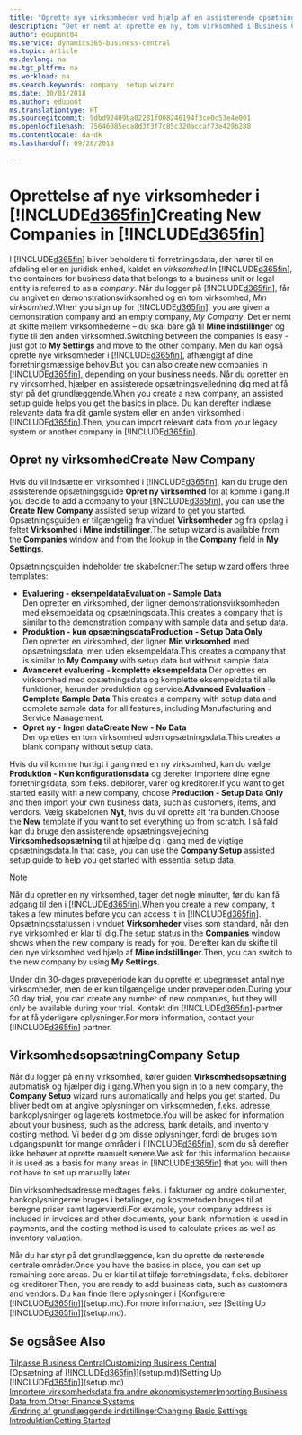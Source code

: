 ```yaml
---
title: "Oprette nye virksomheder ved hjælp af en assisterende opsætningsvejledning | Microsoft Docs"
description: "Det er nemt at oprette en ny, tom virksomhed i Business Central. En assisterede opsætningsvejledning hjælper dig gennem trinene, og du kan indlæse eksisterende forretningsdata."
author: edupont04
ms.service: dynamics365-business-central
ms.topic: article
ms.devlang: na
ms.tgt_pltfrm: na
ms.workload: na
ms.search.keywords: company, setup wizard
ms.date: 10/01/2018
ms.author: edupont
ms.translationtype: HT
ms.sourcegitcommit: 9dbd92409ba02281f008246194f3ce0c53e4e001
ms.openlocfilehash: 75646085eca8d3f3f7c85c320accaf73e429b288
ms.contentlocale: da-dk
ms.lasthandoff: 09/28/2018

---
```

# <a name="creating-new-companies-in-included365finincludesd365finmdmd"></a><span data-ttu-id="99e3c-104">Oprettelse af nye virksomheder i [!INCLUDE[d365fin](includes/d365fin_md.md)]</span><span class="sxs-lookup"><span data-stu-id="99e3c-104">Creating New Companies in [!INCLUDE[d365fin](includes/d365fin_md.md)]</span></span>
<span data-ttu-id="99e3c-105">I [!INCLUDE[d365fin](includes/d365fin_md.md)] bliver beholdere til forretningsdata, der hører til en afdeling eller en juridisk enhed, kaldet en *virksomhed*.</span><span class="sxs-lookup"><span data-stu-id="99e3c-105">In [!INCLUDE[d365fin](includes/d365fin_md.md)], the containers for business data that belongs to a business unit or legal entity is referred to as a *company*.</span></span> <span data-ttu-id="99e3c-106">Når du logger på [!INCLUDE[d365fin](includes/d365fin_md.md)], får du angivet en demonstrationsvirksomhed og en tom virksomhed, *Min virksomhed*.</span><span class="sxs-lookup"><span data-stu-id="99e3c-106">When you sign up for [!INCLUDE[d365fin](includes/d365fin_md.md)], you are given a demonstration company and an empty company, *My Company*.</span></span> <span data-ttu-id="99e3c-107">Det er nemt at skifte mellem virksomhederne – du skal bare gå til **Mine indstillinger** og flytte til den anden virksomhed.</span><span class="sxs-lookup"><span data-stu-id="99e3c-107">Switching between the companies is easy - just got to **My Settings** and move to the other company.</span></span> <span data-ttu-id="99e3c-108">Men du kan også oprette nye virksomheder i [!INCLUDE[d365fin](includes/d365fin_md.md)], afhængigt af dine forretningsmæssige behov.</span><span class="sxs-lookup"><span data-stu-id="99e3c-108">But you can also create new companies in [!INCLUDE[d365fin](includes/d365fin_md.md)], depending on your business needs.</span></span> <span data-ttu-id="99e3c-109">Når du opretter en ny virksomhed, hjælper en assisterede opsætningsvejledning dig med at få styr på det grundlæggende.</span><span class="sxs-lookup"><span data-stu-id="99e3c-109">When you create a new company, an assisted setup guide helps you get the basics in place.</span></span> <span data-ttu-id="99e3c-110">Du kan derefter indlæse relevante data fra dit gamle system eller en anden virksomhed i [!INCLUDE[d365fin](includes/d365fin_md.md)].</span><span class="sxs-lookup"><span data-stu-id="99e3c-110">Then, you can import relevant data from your legacy system or another company in [!INCLUDE[d365fin](includes/d365fin_md.md)].</span></span>  

## <a name="create-new-company"></a><span data-ttu-id="99e3c-111">Opret ny virksomhed</span><span class="sxs-lookup"><span data-stu-id="99e3c-111">Create New Company</span></span>
<span data-ttu-id="99e3c-112">Hvis du vil indsætte en virksomhed i [!INCLUDE[d365fin](includes/d365fin_md.md)], kan du bruge den assisterende opsætningsguide **Opret ny virksomhed** for at komme i gang.</span><span class="sxs-lookup"><span data-stu-id="99e3c-112">If you decide to add a company to your [!INCLUDE[d365fin](includes/d365fin_md.md)], you can use the **Create New Company** assisted setup wizard to get you started.</span></span> <span data-ttu-id="99e3c-113">Opsætningsguiden er tilgængelig fra vinduet **Virksomheder** og fra opslag i feltet **Virksomhed** i **Mine indstillinger**.</span><span class="sxs-lookup"><span data-stu-id="99e3c-113">The setup wizard is available from the **Companies** window and from the lookup in the **Company** field in **My Settings**.</span></span>  

<span data-ttu-id="99e3c-114">Opsætningsguiden indeholder tre skabeloner:</span><span class="sxs-lookup"><span data-stu-id="99e3c-114">The setup wizard offers three templates:</span></span>

-   <span data-ttu-id="99e3c-115">**Evaluering - eksempeldata**</span><span class="sxs-lookup"><span data-stu-id="99e3c-115">**Evaluation - Sample Data**</span></span>  
    <span data-ttu-id="99e3c-116">Den opretter en virksomhed, der ligner demonstrationsvirksomheden med eksempeldata og opsætningsdata.</span><span class="sxs-lookup"><span data-stu-id="99e3c-116">This creates a company that is similar to the demonstration company with sample data and setup data.</span></span>  
-   <span data-ttu-id="99e3c-117">**Produktion - kun opsætningsdata**</span><span class="sxs-lookup"><span data-stu-id="99e3c-117">**Production - Setup Data Only**</span></span>  
    <span data-ttu-id="99e3c-118">Den opretter en virksomhed, der ligner **Min virksomhed** med opsætningsdata, men uden eksempeldata.</span><span class="sxs-lookup"><span data-stu-id="99e3c-118">This creates a company that is similar to **My Company** with setup data but without sample data.</span></span>
-   <span data-ttu-id="99e3c-119">**Avanceret evaluering - komplette eksempeldata** Der oprettes en virksomhed med opsætningsdata og komplette eksempeldata til alle funktioner, herunder produktion og service.</span><span class="sxs-lookup"><span data-stu-id="99e3c-119">**Advanced Evaluation - Complete Sample Data** This creates a company with setup data and complete sample data for all features, including Manufacturing and Service Management.</span></span>
-   <span data-ttu-id="99e3c-120">**Opret ny - Ingen data**</span><span class="sxs-lookup"><span data-stu-id="99e3c-120">**Create New - No Data**</span></span>  
    <span data-ttu-id="99e3c-121">Der oprettes en tom virksomhed uden opsætningsdata.</span><span class="sxs-lookup"><span data-stu-id="99e3c-121">This creates a blank company without setup data.</span></span>  

<span data-ttu-id="99e3c-122">Hvis du vil komme hurtigt i gang med en ny virksomhed, kan du vælge **Produktion - Kun konfigurationsdata** og derefter importere dine egne forretningsdata, som f.eks. debitorer, varer og kreditorer.</span><span class="sxs-lookup"><span data-stu-id="99e3c-122">If you want to get started easily with a new company, choose **Production - Setup Data Only** and then import your own business data, such as customers, items, and vendors.</span></span> <span data-ttu-id="99e3c-123">Vælg skabelonen **Nyt**, hvis du vil oprette alt fra bunden.</span><span class="sxs-lookup"><span data-stu-id="99e3c-123">Choose the **New** template if you want to set everything up from scratch.</span></span> <span data-ttu-id="99e3c-124">I så fald kan du bruge den assisterende opsætningsvejledning **Virksomhedsopsætning** til at hjælpe dig i gang med de vigtige opsætningsdata.</span><span class="sxs-lookup"><span data-stu-id="99e3c-124">In that case, you can use the **Company Setup** assisted setup guide to help you get started with essential setup data.</span></span>  

> [!NOTE]  
>   <span data-ttu-id="99e3c-125">Når du opretter en ny virksomhed, tager det nogle minutter, før du kan få adgang til den i [!INCLUDE[d365fin](includes/d365fin_md.md)].</span><span class="sxs-lookup"><span data-stu-id="99e3c-125">When you create a new company, it takes a few minutes before you can access it in [!INCLUDE[d365fin](includes/d365fin_md.md)].</span></span> <span data-ttu-id="99e3c-126">Opsætningsstatussen i vinduet **Virksomheder** vises som standard, når den nye virksomhed er klar til dig.</span><span class="sxs-lookup"><span data-stu-id="99e3c-126">The setup status in the **Companies** window shows when the new company is ready for you.</span></span> <span data-ttu-id="99e3c-127">Derefter kan du skifte til den nye virksomhed ved hjælp af **Mine indstillinger**.</span><span class="sxs-lookup"><span data-stu-id="99e3c-127">Then, you can switch to the new company by using **My Settings**.</span></span>  

<span data-ttu-id="99e3c-128">Under din 30-dages prøveperiode kan du oprette et ubegrænset antal nye virksomheder, men de er kun tilgængelige under prøveperioden.</span><span class="sxs-lookup"><span data-stu-id="99e3c-128">During your 30 day trial, you can create any number of new companies, but they will only be available during your trial.</span></span> <span data-ttu-id="99e3c-129">Kontakt din [!INCLUDE[d365fin](includes/d365fin_md.md)]-partner for at få yderligere oplysninger.</span><span class="sxs-lookup"><span data-stu-id="99e3c-129">For more information, contact your [!INCLUDE[d365fin](includes/d365fin_md.md)] partner.</span></span>  

## <a name="company-setup"></a><span data-ttu-id="99e3c-130">Virksomhedsopsætning</span><span class="sxs-lookup"><span data-stu-id="99e3c-130">Company Setup</span></span>
<span data-ttu-id="99e3c-131">Når du logger på en ny virksomhed, kører guiden **Virksomhedsopsætning** automatisk og hjælper dig i gang.</span><span class="sxs-lookup"><span data-stu-id="99e3c-131">When you sign in to a new company, the **Company Setup** wizard runs automatically and helps you get started.</span></span> <span data-ttu-id="99e3c-132">Du bliver bedt om at angive oplysninger om virksomheden, f.eks. adresse, bankoplysninger og lagerets kostmetode.</span><span class="sxs-lookup"><span data-stu-id="99e3c-132">You will be asked for information about your business, such as the address, bank details, and inventory costing method.</span></span> <span data-ttu-id="99e3c-133">Vi beder dig om disse oplysninger, fordi de bruges som udgangspunkt for mange områder i [!INCLUDE[d365fin](includes/d365fin_md.md)], som du så derefter ikke behøver at oprette manuelt senere.</span><span class="sxs-lookup"><span data-stu-id="99e3c-133">We ask for this information because it is used as a basis for many areas in [!INCLUDE[d365fin](includes/d365fin_md.md)] that you will then not have to set up manually later.</span></span>  

<span data-ttu-id="99e3c-134">Din virksomhedsadresse medtages f.eks. i fakturaer og andre dokumenter, bankoplysningerne bruges i betalinger, og kostmetoden bruges til at beregne priser samt lagerværdi.</span><span class="sxs-lookup"><span data-stu-id="99e3c-134">For example, your company address is included in invoices and other documents, your bank information is used in payments, and the costing method is used to calculate prices as well as inventory valuation.</span></span>  

<span data-ttu-id="99e3c-135">Når du har styr på det grundlæggende, kan du oprette de resterende centrale områder.</span><span class="sxs-lookup"><span data-stu-id="99e3c-135">Once you have the basics in place, you can set up remaining core areas.</span></span> <span data-ttu-id="99e3c-136">Du er klar til at tilføje forretningsdata, f.eks. debitorer og kreditorer.</span><span class="sxs-lookup"><span data-stu-id="99e3c-136">Then, you are ready to add business data, such as customers and vendors.</span></span> <span data-ttu-id="99e3c-137">Du kan finde flere oplysninger i [Konfigurere [!INCLUDE[d365fin](includes/d365fin_md.md)]](setup.md).</span><span class="sxs-lookup"><span data-stu-id="99e3c-137">For more information, see [Setting Up [!INCLUDE[d365fin](includes/d365fin_md.md)]](setup.md).</span></span>  

## <a name="see-also"></a><span data-ttu-id="99e3c-138">Se også</span><span class="sxs-lookup"><span data-stu-id="99e3c-138">See Also</span></span>
[<span data-ttu-id="99e3c-139">Tilpasse Business Central</span><span class="sxs-lookup"><span data-stu-id="99e3c-139">Customizing Business Central</span></span>](ui-customizing-overview.md)  
<span data-ttu-id="99e3c-140">[Opsætning af [!INCLUDE[d365fin](includes/d365fin_md.md)]](setup.md)</span><span class="sxs-lookup"><span data-stu-id="99e3c-140">[Setting Up [!INCLUDE[d365fin](includes/d365fin_md.md)]](setup.md)</span></span>  
[<span data-ttu-id="99e3c-141">Importere virksomhedsdata fra andre økonomisystemer</span><span class="sxs-lookup"><span data-stu-id="99e3c-141">Importing Business Data from Other Finance Systems</span></span>](across-import-data-configuration-packages.md)  
[<span data-ttu-id="99e3c-142">Ændring af grundlæggende indstillinger</span><span class="sxs-lookup"><span data-stu-id="99e3c-142">Changing Basic Settings</span></span>](ui-change-basic-settings.md)  
[<span data-ttu-id="99e3c-143">Introduktion</span><span class="sxs-lookup"><span data-stu-id="99e3c-143">Getting Started</span></span>](product-get-started.md)  

